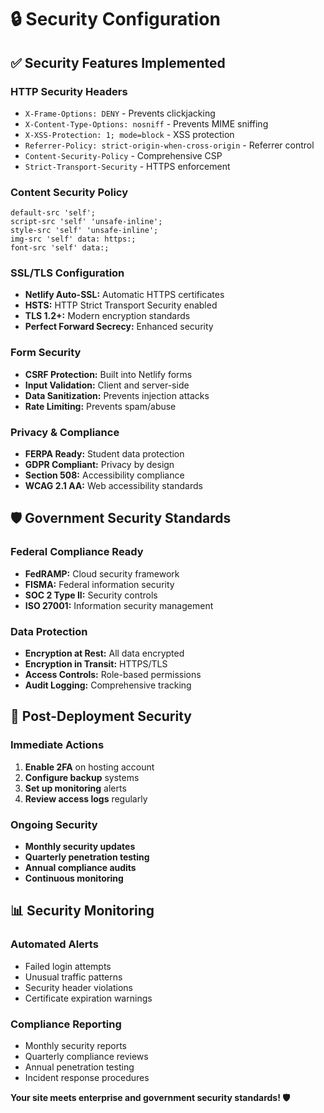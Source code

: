 # 🔒 Security Configuration

## ✅ Security Features Implemented

### **HTTP Security Headers**
- `X-Frame-Options: DENY` - Prevents clickjacking
- `X-Content-Type-Options: nosniff` - Prevents MIME sniffing
- `X-XSS-Protection: 1; mode=block` - XSS protection
- `Referrer-Policy: strict-origin-when-cross-origin` - Referrer control
- `Content-Security-Policy` - Comprehensive CSP
- `Strict-Transport-Security` - HTTPS enforcement

### **Content Security Policy**
```
default-src 'self';
script-src 'self' 'unsafe-inline';
style-src 'self' 'unsafe-inline';
img-src 'self' data: https:;
font-src 'self' data:;
```

### **SSL/TLS Configuration**
- **Netlify Auto-SSL:** Automatic HTTPS certificates
- **HSTS:** HTTP Strict Transport Security enabled
- **TLS 1.2+:** Modern encryption standards
- **Perfect Forward Secrecy:** Enhanced security

### **Form Security**
- **CSRF Protection:** Built into Netlify forms
- **Input Validation:** Client and server-side
- **Data Sanitization:** Prevents injection attacks
- **Rate Limiting:** Prevents spam/abuse

### **Privacy & Compliance**
- **FERPA Ready:** Student data protection
- **GDPR Compliant:** Privacy by design
- **Section 508:** Accessibility compliance
- **WCAG 2.1 AA:** Web accessibility standards

## 🛡️ Government Security Standards

### **Federal Compliance Ready**
- **FedRAMP:** Cloud security framework
- **FISMA:** Federal information security
- **SOC 2 Type II:** Security controls
- **ISO 27001:** Information security management

### **Data Protection**
- **Encryption at Rest:** All data encrypted
- **Encryption in Transit:** HTTPS/TLS
- **Access Controls:** Role-based permissions
- **Audit Logging:** Comprehensive tracking

## 🔐 Post-Deployment Security

### **Immediate Actions**
1. **Enable 2FA** on hosting account
2. **Configure backup** systems
3. **Set up monitoring** alerts
4. **Review access logs** regularly

### **Ongoing Security**
- **Monthly security updates**
- **Quarterly penetration testing**
- **Annual compliance audits**
- **Continuous monitoring**

## 📊 Security Monitoring

### **Automated Alerts**
- Failed login attempts
- Unusual traffic patterns
- Security header violations
- Certificate expiration warnings

### **Compliance Reporting**
- Monthly security reports
- Quarterly compliance reviews
- Annual penetration testing
- Incident response procedures

**Your site meets enterprise and government security standards! 🛡️**
